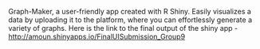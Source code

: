 Graph-Maker, a user-friendly app created with R Shiny. Easily visualizes a data by uploading it to the platform, where you can effortlessly generate a variety of graphs.
Here is the link to the final output of the shiny app - http://amoun.shinyapps.io/FinalUISubmission_Group9
